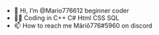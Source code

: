 - 👋 Hi, I’m @Mario776612 beginner coder
- 🐱‍💻 Coding in C++ C# Html CSS SQL
- 📫 How to reach me Mãriô776#5960 on discord
